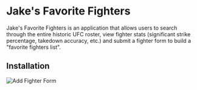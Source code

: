 # Jake's Favorite Fighters

Jake's Favorite Fighters is an application that allows users to search through the entire historic UFC roster, view 
fighter stats (significant strike percentage, takedown accuracy, etc.) and submit a fighter form to build a 
"favorite fighters list".

## Installation

![Add Fighter Form](my-app/public/images/add_fighter_form_screenshot.jpg)

